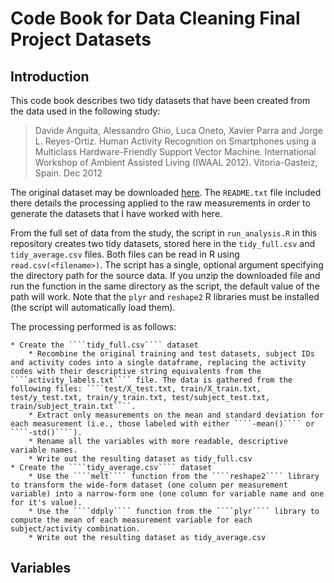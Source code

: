 # Code Book for Data Cleaning Final Project Datasets

## Introduction
This code book describes two tidy datasets that have been created from the data used in the following study:

> Davide Anguita, Alessandro Ghio, Luca Oneto, Xavier Parra and Jorge L. Reyes-Ortiz. Human Activity Recognition on Smartphones using a Multiclass Hardware-Friendly Support Vector Machine. International Workshop of Ambient Assisted Living (IWAAL 2012). Vitoria-Gasteiz, Spain. Dec 2012 


The original dataset may be downloaded [here](https://d396qusza40orc.cloudfront.net/getdata%2Fprojectfiles%2FUCI%20HAR%20Dataset.zip). The ````README.txt```` file included there details the processing applied to the raw measurements in order to generate the datasets that I have worked with here.

From the full set of data from the study, the script in ````run_analysis.R```` in this repository creates two tidy datasets, stored here in the ````tidy_full.csv```` and ````tidy_average.csv```` files. Both files can be read in R using ````read.csv(<filename>)````. The script has a single, optional argument specifying the directory path for the source data. If you unzip the downloaded file and run the function in the same directory as the script, the default value of the path will work. Note that the ````plyr```` and ````reshape2```` R libraries must be installed (the script will automatically load them).

The processing performed is as follows:

    * Create the ````tidy_full.csv```` dataset
        * Recombine the original training and test datasets, subject IDs and activity codes into a single dataframe, replacing the activity codes with their descriptive string equivalents from the ````activity_labels.txt```` file. The data is gathered from the following files: ````test/X_test.txt, train/X_train.txt, test/y_test.txt, train/y_train.txt, test/subject_test.txt, train/subject_train.txt````.
        * Extract only measurements on the mean and standard deviation for each measurement (i.e., those labeled with either ````-mean()```` or ````-std()````).
        * Rename all the variables with more readable, descriptive variable names.
        * Write out the resulting dataset as tidy_full.csv
    * Create the ````tidy_average.csv```` dataset
        * Use the ````melt```` function from the ````reshape2```` library to transform the wide-form dataset (one column per measurement variable) into a narrow-form one (one column for variable name and one for it's value).
        * Use the ````ddply```` function from the ````plyr```` library to compute the mean of each measurement variable for each subject/activity combination.
        * Write out the resulting dataset as tidy_average.csv

## Variables


